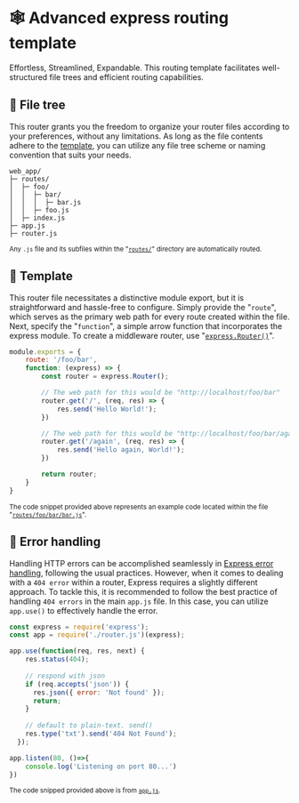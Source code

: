 # 🕸️ Advanced express routing template 
Effortless, Streamlined, Expandable. This routing template facilitates well-structured file trees and efficient routing capabilities.

## 🌳 File tree
This router grants you the freedom to organize your router files according to your preferences, without any limitations. As long as the file contents adhere to the [template](#-template), you can utilize any file tree scheme or naming convention that suits your needs.
```
web_app/
├─ routes/
│  ├─ foo/
│  │  ├─ bar/
│  │  │  ├─ bar.js
│  │  ├─ foo.js
│  ├─ index.js
├─ app.js
├─ router.js
```
<sub>Any `.js` file and its subfiles within the "[`routes/`](/routes/)" directory are automatically routed.</sub>

## 📜 Template
This router file necessitates a distinctive module export, but it is straightforward and hassle-free to configure. Simply provide the "`route`", which serves as the primary web path for every route created within the file. Next, specify the "`function`", a simple arrow function that incorporates the express module. To create a middleware router, use "[`express.Router()`](https://expressjs.com/en/guide/routing.html#express-router)".
```js
module.exports = {
    route: '/foo/bar',
    function: (express) => {
        const router = express.Router();

        // The web path for this would be "http://localhost/foo/bar"
        router.get('/', (req, res) => {
            res.send('Hello World!');
        })

        // The web path for this would be "http://localhost/foo/bar/again"
        router.get('/again', (req, res) => {
            res.send('Hello again, World!');
        })

        return router;
    }
}
```
<sub>The code snippet provided above represents an example code located within the file "[`routes/foo/bar/bar.js`](/routes/foo/bar/bar.js)".</sub>


## 🚧 Error handling
Handling HTTP errors can be accomplished seamlessly in [Express error handling](https://expressjs.com/en/guide/error-handling.html), following the usual practices. However, when it comes to dealing with a `404 error` within a router, Express requires a slightly different approach. To tackle this, it is recommended to follow the best practice of handling `404 errors` in the main `app.js` file. In this case, you can utilize `app.use()` to effectively handle the error.

```js
const express = require('express');
const app = require('./router.js')(express);

app.use(function(req, res, next) {
    res.status(404);
  
    // respond with json
    if (req.accepts('json')) {
      res.json({ error: 'Not found' });
      return;
    }
  
    // default to plain-text. send()
    res.type('txt').send('404 Not Found');
  });

app.listen(80, ()=>{
    console.log('Listening on port 80...')
})
```
<sub>The code snipped provided above is from [`app.js`](/app.js).</sub>
